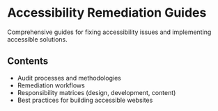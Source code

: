 # Accessibility Remediation Guides

Comprehensive guides for fixing accessibility issues and implementing accessible solutions.

## Contents

- Audit processes and methodologies
- Remediation workflows
- Responsibility matrices (design, development, content)
- Best practices for building accessible websites
